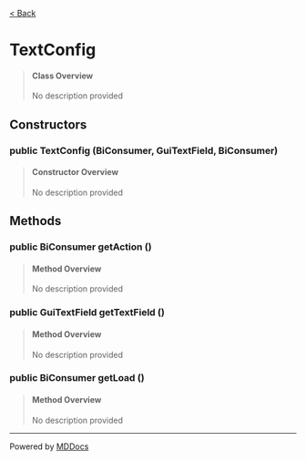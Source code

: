 [< Back](../README.md)
# TextConfig #
>#### Class Overview ####
>No description provided
## Constructors ##
### public TextConfig (BiConsumer, GuiTextField, BiConsumer) ###
>#### Constructor Overview ####
>No description provided
>
## Methods ##
### public BiConsumer getAction () ###
>#### Method Overview ####
>No description provided
>
### public GuiTextField getTextField () ###
>#### Method Overview ####
>No description provided
>
### public BiConsumer getLoad () ###
>#### Method Overview ####
>No description provided
>

---
Powered by [MDDocs](https://github.com/VRCube/MDDocs)